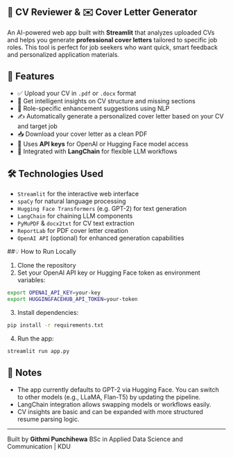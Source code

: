 ## 📄 CV Reviewer & ✉️ Cover Letter Generator

An AI-powered web app built with **Streamlit** that analyzes uploaded CVs and helps you generate **professional cover letters** tailored to specific job roles. This tool is perfect for job seekers who want quick, smart feedback and personalized application materials.

## 🚀 Features

- ✅ Upload your CV in `.pdf` or `.docx` format  
- 🧠 Get intelligent insights on CV structure and missing sections  
- 🎯 Role-specific enhancement suggestions using NLP  
- ✍️ Automatically generate a personalized cover letter based on your CV and target job  
- 📥 Download your cover letter as a clean PDF  
- 🔐 Uses **API keys** for OpenAI or Hugging Face model access  
- 🔗 Integrated with **LangChain** for flexible LLM workflows

## 🛠️ Technologies Used

- `Streamlit` for the interactive web interface  
- `spaCy` for natural language processing  
- `Hugging Face Transformers` (e.g. GPT-2) for text generation  
- `LangChain` for chaining LLM components  
- `PyMuPDF` & `docx2txt` for CV text extraction  
- `ReportLab` for PDF cover letter creation  
- `OpenAI API` (optional) for enhanced generation capabilities

##💡 How to Run Locally

1. Clone the repository  
2. Set your OpenAI API key or Hugging Face token as environment variables:

```bash
export OPENAI_API_KEY=your-key
export HUGGINGFACEHUB_API_TOKEN=your-token
````

3. Install dependencies:

```bash
pip install -r requirements.txt
```

4. Run the app:

```bash
streamlit run app.py
```

## 📌 Notes

* The app currently defaults to GPT-2 via Hugging Face. You can switch to other models (e.g., LLaMA, Flan-T5) by updating the pipeline.
* LangChain integration allows swapping models or workflows easily.
* CV insights are basic and can be expanded with more structured resume parsing logic.

---

Built by **Githmi Punchihewa**
BSc in Applied Data Science and Communication | KDU

